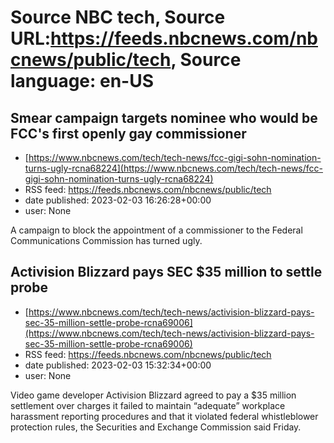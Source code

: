 # Source NBC tech, Source URL:https://feeds.nbcnews.com/nbcnews/public/tech, Source language: en-US

## Smear campaign targets nominee who would be FCC's first openly gay commissioner
 - [https://www.nbcnews.com/tech/tech-news/fcc-gigi-sohn-nomination-turns-ugly-rcna68224](https://www.nbcnews.com/tech/tech-news/fcc-gigi-sohn-nomination-turns-ugly-rcna68224)
 - RSS feed: https://feeds.nbcnews.com/nbcnews/public/tech
 - date published: 2023-02-03 16:26:28+00:00
 - user: None

A campaign to block the appointment of a commissioner to the Federal Communications Commission has turned ugly.

## Activision Blizzard pays SEC $35 million to settle probe
 - [https://www.nbcnews.com/tech/tech-news/activision-blizzard-pays-sec-35-million-settle-probe-rcna69006](https://www.nbcnews.com/tech/tech-news/activision-blizzard-pays-sec-35-million-settle-probe-rcna69006)
 - RSS feed: https://feeds.nbcnews.com/nbcnews/public/tech
 - date published: 2023-02-03 15:32:34+00:00
 - user: None

Video game developer Activision Blizzard agreed to pay a $35 million settlement over charges it failed to maintain “adequate” workplace harassment reporting procedures and that it violated federal whistleblower protection rules, the Securities and Exchange Commission said Friday.
